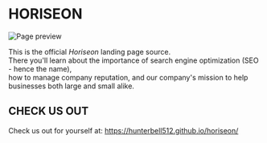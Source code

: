 # **HORISEON**

![Page preview](./assets/images/horiseon-preview.png)

This is the official *Horiseon* landing page source.  
There you'll learn about the importance of search engine optimization (SEO - hence the name),  
how to manage company reputation, and our company's mission to help businesses both large and small alike.  


## **CHECK US OUT**
Check us out for yourself at: https://hunterbell512.github.io/horiseon/